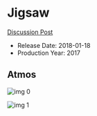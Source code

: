 # Jigsaw

[Discussion Post](https://www.avsforum.com/threads/bass-eq-for-filtered-movies.2995212/post-56789296)

* Release Date: 2018-01-18
* Production Year: 2017

## Atmos

![img 0](https://i.imgur.com/qWJsm3n.jpg)

![img 1](https://i.imgur.com/3xHDc0g.png)


